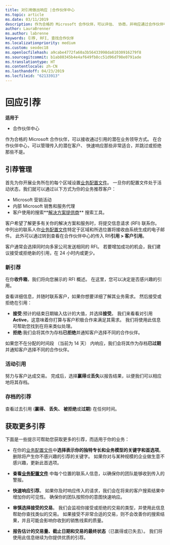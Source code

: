 ```yaml
---
title: 对引用做出响应 |合作伙伴中心
ms.topic: article
ms.date: 03/11/2019
description: 作为合格的 Microsoft 合作伙伴，可以评估、 协商，并响应通过合作伙伴中心的引用。
author: LauraBrenner
ms.author: labrenne
keywords: 引荐, RFI, 查找合作伙伴
ms.localizationpriority: medium
ms.custom: seodec18
ms.openlocfilehash: a9cabe4772fa60a3b56433998da81030916279f8
ms.sourcegitcommit: b1ab80345b4e4af649fb8cc51d96d798e0791ade
ms.translationtype: HT
ms.contentlocale: zh-CN
ms.lasthandoff: 04/23/2019
ms.locfileid: "62133913"
---
```

# <a name="respond-to-referrals"></a>回应引荐

**适用于**

-  合作伙伴中心

作为合格的 Microsoft 合作伙伴，可以接收通过引用的潜在业务领导方式。 在合作伙伴中心，可以管理传入的潜在客户、 快速响应那些非常适合，并跳过或拒绝那些不是。 

## <a name="referral-management"></a>引荐管理

首先为你开展业务所在的每个区域设置[业务配置文件](create-a-marketing-profile.md)。 一旦你的配置文件处于活动状态，我们就可以通过以下方式为你的业务推荐客户：

*  Microsoft 营销活动
*  内部 Microsoft 销售和服务代理
*  客户使用的搜索**[解决方案提供商](https://www.microsoft.com/solution-providers/home)** 搜索工具。

客户希望了解更多有关你的解决方案和服务时，将提交信息请求 (RFI) 联系你。 中列出的联系人你[业务配置文件](create-a-marketing-profile.md)特定于区域和所选位置将接收由系统生成的电子邮件。 此外可以通过转到查看在合作伙伴中心的传入 Rfi**引用 > 客户引用**。

客户通常会选择同时向多家公司发送相同的 RFI。 若要增加成功的机会，我们建议接受或拒绝新的引用，在 24 小时内或更少。

### <a name="new-referrals"></a>新引荐

在你**收件箱**，我们将向您展示的 RFI 概述。 在这里，您可以决定是否感兴趣的引用。 

查看详细信息，并随时联系客户，如果你想要详细了解其业务需求。 然后接受或拒绝在引用： 

*  **接受**:预计的结束日期输入估计的大值，并选择**接受**。 我们来看看对引用**Active**，这意味着你打算与客户积极合作来满足其需求。 我们将使用此信息可帮助您找到在将来类似处理。
*  **拒绝**:我们会将其作为存档**已拒绝**并通知客户选择不同的合作伙伴。

如果您不在分配的时间段 （当前为 14 天） 内响应，我们会将其作为存档**已过期**并通知客户选择不同的合作伙伴。

### <a name="active-referrals"></a>活动引用

努力与客户达成交易。 完成后，选择**赢得**或**丢失**以报告结果，以便我们可以相应地将其存档。

### <a name="archived-referrals"></a>存档的引荐

查看过去引用 (**赢得、 丢失、 被拒绝**或**过期**) 在任何时间。 

## <a name="getting-more-referrals"></a>获取更多引荐

下面是一些提示可帮助您获取更多的引荐，而适用于你的业务：

*  在你的[业务配置文件](create-a-marketing-profile.md)中**选择表示你的独特专长和业务模型的关键字和首选项**。 删除将产生你不感兴趣的引荐的关键字。 如果你对与某种规模的企业做生意不感兴趣，更新此首选项。

*  **查看[业务配置文件](create-a-marketing-profile.md)** 中每个位置的联系人信息，以确保你的团队能够收到传入的警报。

*  **快速响应引荐**。 如果你及时响应传入的请求，我们会在将来的客户搜索结果中增加你的可见性。 确保你的团队按照你的意图快速响应。

*  **审慎选择接受的交易**。 我们会监视你接受或拒绝的交易的类型，并使用此信息帮助你查找类似的交易。 如果接受不非常合适的交易，则不会改善你的搜索结果，并且可能会影响你收到的销售线索的质量。

*  **报告估计的交易量、截止日期和交易的最终状态**（已赢得或已失去）。 我们将使用此信息继续为你提供优质的引荐。
